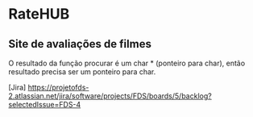 # RateHUB
## Site de avaliações de filmes

O resultado da função procurar é um char * (ponteiro para char), então resultado precisa ser um ponteiro para char.

[Jira] https://projetofds-2.atlassian.net/jira/software/projects/FDS/boards/5/backlog?selectedIssue=FDS-4
